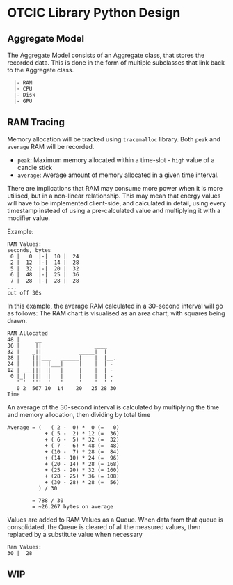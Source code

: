 # OTCIC Library Python Design

## Aggregate Model

The Aggregate Model consists of an Aggregate class, that stores the recorded data. This is done in the form of multiple subclasses that link back to the Aggregate class.

```Aggregate class
  |- RAM
  |- CPU
  |- Disk
  |- GPU
```



## RAM Tracing

Memory allocation will be tracked using `tracemalloc` library. Both `peak` and `average` RAM will be recorded.
-    `peak`: Maximum memory allocated within a time-slot - `high` value of a candle stick
- `average`: Average amount of memory allocated in a given time interval.

There are implications that RAM may consume more power when it is more utilised, but in a non-linear relationship. This may mean that energy values will have to be implemented client-side, and calculated in detail, using every timestamp instead of using a pre-calculated value and multiplying it with a modifier value.

Example:
```
RAM Values:
seconds, bytes
 0 |   0  |-|  10 |  24
 2 |  12  |-|  14 |  28
 5 |  32  |-|  20 |  32
 6 |  48  |-|  25 |  36
 7 |  28  |-|  28 |  28
...
cut off 30s
```

In this example, the average RAM calculated in a 30-second interval will go as follows:
The RAM chart is visualised as an area chart, with squares being drawn.

```
RAM Allocated
48 |     __
36 |     ||                 ____
32 |    _||            _____|  |
28 |    |||___   ______|    |  |__.
24 |    |||  |___|     |    |  | -
12 | ___|||  |   |     |    |  | -
 0 |_|  |||  |   |     |    |  | -
   ' '  '''  '   '     '    '  ' '
   0 2  567 10  14    20   25 28 30
Time
```

An average of the 30-second interval is calculated by multiplying the time and memory allocation, then dividing by total time

```
Average = (   ( 2 -  0) *  0 (=   0)
            + ( 5 -  2) * 12 (=  36)
            + ( 6 -  5) * 32 (=  32)
            + ( 7 -  6) * 48 (=  48)
            + (10 -  7) * 28 (=  84)
            + (14 - 10) * 24 (=  96)
            + (20 - 14) * 28 (= 168)
            + (25 - 20) * 32 (= 160)
            + (28 - 25) * 36 (= 108)
            + (30 - 28) * 28 (=  56)
          ) / 30

        = 788 / 30
        = ~26.267 bytes on average
```

Values are added to RAM Values as a Queue. When data from that queue is consolidated, the Queue is cleared of all the measured values, then replaced by a substitute value when necessary

```
Ram Values:
30 |  28
```

## WIP